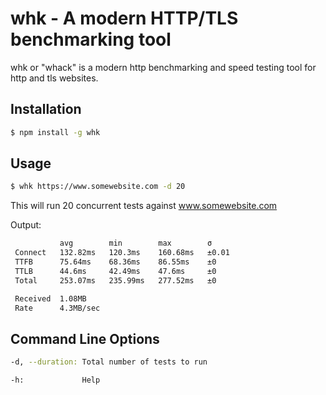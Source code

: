# whk - A modern HTTP/TLS benchmarking tool

whk or "whack" is a modern http benchmarking and speed testing tool for http and tls websites.  

## Installation

```bash
$ npm install -g whk
```

## Usage

```bash
$ whk https://www.somewebsite.com -d 20
```

This will run 20 concurrent tests against www.somewebsite.com

Output:

```bash
           avg        min        max        σ     
 Connect   132.82ms   120.3ms    160.68ms   ±0.01 
 TTFB      75.64ms    68.36ms    86.55ms    ±0    
 TTLB      44.6ms     42.49ms    47.6ms     ±0    
 Total     253.07ms   235.99ms   277.52ms   ±0    

 Received  1.08MB
 Rate      4.3MB/sec
```

## Command Line Options

```bash
-d, --duration: Total number of tests to run 

-h:             Help
```
